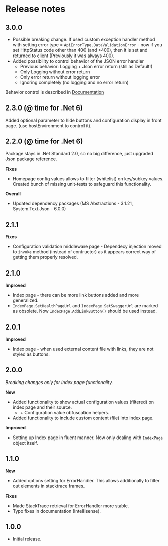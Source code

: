 # Release notes

## 3.0.0
- Possible breaking change. If used custom exception handler method with setting error type = `ApiErrorType.DataValidationError` - now if you set HttpStatus code other than 400 (and >400), then it is set and returned to client (Previously it was always 400).
- Added possibility to control behavior of the JSON error handler
  - Previous behavior: Logging + Json error return (still as Default!)
  - Only Logging without error return
  - Only error return without logging error
  - Ignoring completely (no logging and no error return)

Behavior control is described in [Documentation](https://github.com/salixzs/AspNetCore.Utilities/blob/main/Documentation/GlobalErrorHandler.md#behavior-control)

## 2.3.0 (@ time for .Net 6)

Added optional parameter to hide buttons and configuration display in front page. (use hostEnvironment to control it).

## 2.2.0 (@ time for .Net 6)

Package stays in .Net Standard 2.0, so no big difference, just upgraded Json package reference.

**Fixes**

* Homepage config values allows to filter (whitelist) on key/subkey values. Created bunch of missing unit-tests to safeguard this functionality.

**Overall**

* Updated dependency packages (MS Abstractions - 3.1.21, System.Text.Json - 6.0.0)

## 2.1.1
**Fixes**

* Configuration validation middleware page - Dependecy injection moved to `invoke` method (instead of contructor) as it appears correct way of getting them properly resolved.

## 2.1.0
**Improved**

* Index page - there can be more link buttons added and more generalized.
* `IndexPage.SetHealthPageUrl` and `IndexPage.SetSwaggerUrl` are marked as obsolete. Now `IndexPage.AddLinkButton()` should be used instead.


## 2.0.1
**Improved**

* Index page - when used external content file with links, they are not styled as buttons.

## 2.0.0
*Breaking changes only for Index page functionality.*

**New**

* Added functionality to show actual configuration values (filtered) on index page and their source.
  * \+ Configuration value obfuscation helpers.
* Added functionality to include custom content (file) into index page.

**Improved**

* Setting up Index page in fluent manner. Now only dealing with `IndexPage` object itself.

## 1.1.0

**New**

* Added options setting for ErrorHandler. This allows additionally to filter out elements in stacktrace frames.

**Fixes**

* Made StackTrace retrieval for ErrorHandler more stable.
* Typo fixes in documentation (Intellisense).
## 1.0.0
* Initial release.

